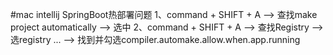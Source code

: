 #mac intellij SpringBoot热部署问题
1、command + SHIFT + A --> 查找make project automatically --> 选中 
2、command + SHIFT + A --> 查找Registry --> 选registry ...  --> 找到并勾选compiler.automake.allow.when.app.running 
